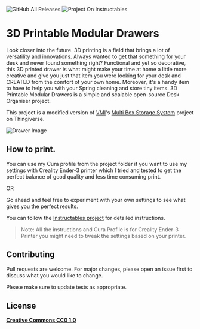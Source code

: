 ![GitHub All Releases](https://img.shields.io/github/downloads/sabersingh/3D-Printable-Modular-Drawers/total?style=for-the-badge)
![Project On Instructables](https://img.shields.io/static/v1?label=Follow%20on&message=Instructables&color=yellow&style=for-the-badge&link=https://www.instructables.com/)

# 3D Printable Modular Drawers

Look closer into the future. 3D printing is a field that brings a lot of versatility and innovations. Always wanted to get that something for your desk and never found something right? Functional and yet so decorative, this 3D printed drawer is what might make your time at home a little more creative and give you just that item you were looking for your desk and CREATED from the comfort of your own home. Moreover, it's a handy item to have to help you with your Spring cleaning and store tiny items. 3D Printable Modular Drawers is a simple and scalable open-source Desk Organiser project.

This project is a modified version of [VMI](https://www.thingiverse.com/vmi/about)'s [Multi Box Storage System](https://www.thingiverse.com/thing:2791077) project on Thingiverse.

![Drawer Image](https://content.instructables.com/FEW/H4P9/K9N901TA/FEWH4P9K9N901TA.LARGE.jpg?auto=webp&width=1024&height=1024&fit=bounds)

## How to print.

You can use my Cura profile from the project folder if you want to use my settings with Creality Ender-3 printer which I tried and tested to get the perfect balance of good quality and less time consuming print.
<p align="justify">
  OR
</p>
Go ahead and feel free to experiment with your own settings to see what gives you the perfect results.

You can follow the [Instructables project](https://www.instructables.com/id/3D-Printed-Modular-Desk-Organisers/) for detailed instructions.

>Note: All the instructions and Cura Profile is for Creality Ender-3 Printer you might need to tweak the settings based on your printer.


## Contributing
Pull requests are welcome. For major changes, please open an issue first to discuss what you would like to change.

Please make sure to update tests as appropriate.

## License
**[Creative Commons CC0 1.0](https://creativecommons.org/publicdomain/zero/1.0/legalcode)**